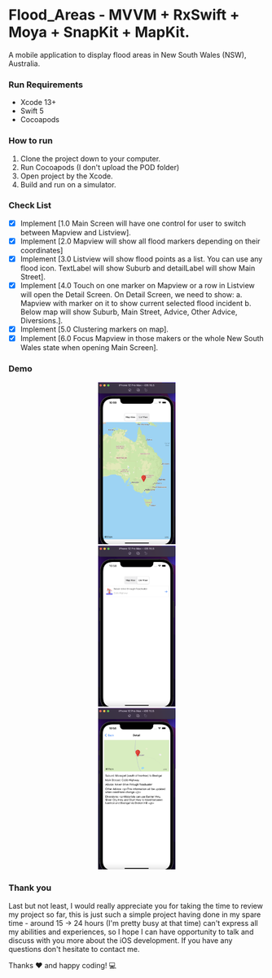 # Flood_Areas - MVVM + RxSwift + Moya + SnapKit + MapKit.
A mobile application to display flood areas in New South Wales (NSW), Australia.

### Run Requirements

* Xcode 13+
* Swift 5
* Cocoapods

### How to run
1. Clone the project down to your computer.
2. Run Cocoapods (I don't upload the POD folder)
3. Open project by the Xcode.
4. Build and run on a simulator. 

### Check List
* [x] Implement [1.0 Main Screen will have one control for user to switch between Mapview and Listview].
* [x] Implement [2.0 Mapview will show all flood markers depending on their coordinates]
* [x] Implement [3.0 Listview will show flood points as a list. You can use any flood icon. TextLabel will show Suburb and detailLabel will show Main Street].
* [x] Implement [4.0 Touch on one marker on Mapview or a row in Listview will open the Detail Screen. On
Detail Screen, we need to show:
        a. Mapview with marker on it to show current selected flood incident
        b. Below map will show Suburb, Main Street, Advice, Other Advice, Diversions.].
* [x] Implement [5.0 Clustering markers on map].
* [x] Implement [6.0 Focus Mapview in those makers or the whole New South Wales state when opening
Main Screen].

### Demo
<div align="center">
    <img src="https://github.com/Kai2106/Flood_Areas/blob/develop/docs/MapView_Sceen.png" width=30% />
</div>

<div align="center">
    <img src="https://github.com/Kai2106/Flood_Areas/blob/develop/docs/ListView_Screen.png" width=30% />
</div>

<div align="center">
    <img src="https://github.com/Kai2106/Flood_Areas/blob/develop/docs/Detail_Screen.png" width=30% />
</div>

### Thank you
Last but not least, I would really appreciate you for taking the time to review my project so far, this is just such a simple project having done in my spare time - around 15 -> 24 hours (I'm pretty busy at that time) can't express all my abilities and experiences, so I hope I can have opportunity to talk and discuss with you more about the iOS development.
If you have any questions don't hesitate to contact me.

Thanks ❤️ and happy coding! 💻
